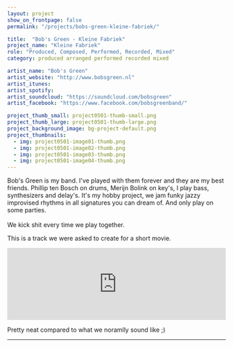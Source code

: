 ```yaml
---
layout: project
show_on_frontpage: false
permalink: "/projects/bobs-green-kleine-fabriek/"

title:  "Bob's Green - Kleine Fabriek"
project_name: "Kleine Fabriek"
role: "Produced, Composed, Performed, Recorded, Mixed"
category: produced arranged performed recorded mixed

artist_name: "Bob's Green"
artist_website: "http://www.bobsgreen.nl"
artist_itunes: 
artist_spotify:
artist_soundcloud: "https://soundcloud.com/bobsgreen"
artist_facebook: "https://www.facebook.com/bobsgreenband/"

project_thumb_small: project0501-thumb-small.png
project_thumb_large: project0501-thumb-large.png
project_background_image: bg-project-default.png
project_thumbnails:
  - img: project0501-image01-thumb.png
  - img: project0501-image02-thumb.png
  - img: project0501-image03-thumb.png
  - img: project0501-image04-thumb.png
---
```


Bob's Green is my band. I've played with them forever and they are my best friends. Phillip ten Bosch on drums, Merijn Bolink on key's, I play bass, synthesizers and delay's. It's my hobby project, we jam funky jazzy improvised rhythms in all signatures you can dream of. And only play on some parties.<br />  
We kick shit every time we play together.

This is a track we were asked to create for a short movie.

<iframe width="100%" height="166" scrolling="no" frameborder="no" src="https://w.soundcloud.com/player/?url=https%3A//api.soundcloud.com/tracks/184232504&amp;color=%23e8280b&amp;auto_play=false&amp;hide_related=true&amp;show_comments=false&amp;show_user=false&amp;show_reposts=false&amp;show_teaser=true"></iframe>

Pretty neat compared to what we noramlly sound like ;)

---
